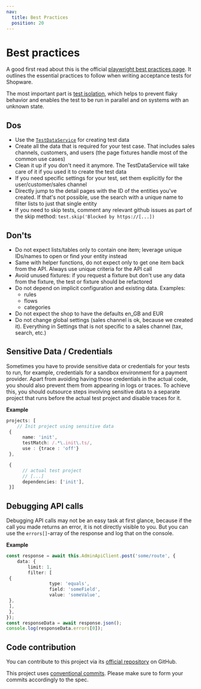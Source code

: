 ```yaml
---
nav:
  title: Best Practices
  position: 20
---
```


# Best practices

A good first read about this is the official [playwright best practices page](https://playwright.dev/docs/best-practices). It outlines the essential practices to follow when writing acceptance tests for Shopware.

The most important part is [test isolation](https://playwright.dev/docs/best-practices#make-tests-as-isolated-as-possible), which helps to prevent flaky behavior and enables the test to be run in parallel and on systems with an unknown state.

## Dos

- Use the [`TestDataService`](./src/services/TestDataService.ts) for creating test data
- Create all the data that is required for your test case. That includes sales channels, customers, and users (the page fixtures handle most of the common use cases)
- Clean it up if you don't need it anymore. The TestDataService will take care of it if you used it to create the test data
- If you need specific settings for your test, set them explicitly for the user/customer/sales channel
- Directly jump to the detail pages with the ID of the entities you've created. If that's not possible, use the search with a unique name to filter lists to just that single entity
- If you need to skip tests, comment any relevant github issues as part of the skip method: `test.skip('Blocked by https://[...])`

## Don'ts

- Do not expect lists/tables only to contain one item; leverage unique IDs/names to open or find your entity instead
- Same with helper functions, do not expect only to get one item back from the API. Always use unique criteria for the API call
- Avoid unused fixtures: if you request a fixture but don't use any data from the fixture, the test or fixture should be refactored
- Do not depend on implicit configuration and existing data. Examples:
    - rules
    - flows
    - categories
- Do not expect the shop to have the defaults en_GB and EUR
- Do not change global settings (sales channel is ok, because we created it). Everything in Settings that is not specific to a sales channel (tax, search, etc.)

## Sensitive Data / Credentials

Sometimes you have to provide sensitive data or credentials for your tests to run, for example, credentials for a sandbox environment for a payment provider. Apart from avoiding having those credentials in the actual code, you should also prevent them from appearing in logs or traces. To achieve this, you should outsource steps involving sensitive data to a separate project that runs before the actual test project and disable traces for it.

**Example**

```Typescript
projects: [
    // Init project using sensitive data
 {
      name: 'init', 
      testMatch: /.*\.init\.ts/,
      use : {trace : 'off'}
 },

 {
      // actual test project
      // [...]
      dependencies: ['init'],
 }]
```

## Debugging API calls

Debugging API calls may not be an easy task at first glance, because if the call you made returns an error, it is not directly visible to you. But you can use the `errors[]`-array of the response and log that on the console.

**Example**

```Typescript
const response = await this.AdminApiClient.post('some/route', {
    data: {
        limit: 1,
        filter: [
 {
                type: 'equals',
                field: 'someField',
                value: 'someValue',
 },
 ],
 },
});
const responseData = await response.json();
console.log(responseData.errors[0]);
```

## Code contribution

You can contribute to this project via its [official repository](https://github.com/shopware/acceptance-test-suite/) on GitHub.

This project uses [conventional commits](https://www.conventionalcommits.org/en/v1.0.0/). Please make sure to form your commits accordingly to the spec.
